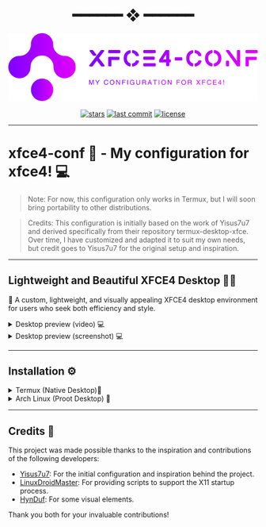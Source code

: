 <h1 align="center"> ━━━━━━  ❖  ━━━━━━ </h1>

![](https://github.com/AndersonShelby/xfce4-conf/blob/master/logos/logo-purple.svg)

<div align="center">

[![stars](https://img.shields.io/github/stars/AndersonShelby/xfce4-conf?color=C9CBFF&labelColor=1A1B26&style=for-the-badge)](https://github.com/AndersonShelby/xfce4-conf/stargazers)
[![last commit](https://img.shields.io/github/last-commit/AndersonShelby/xfce4-conf?color=9ece6a&labelColor=1A1B26&style=for-the-badge)](https://github.com/AndersonShelby/xfce4-conf/commits/master)
[![license](https://img.shields.io/github/license/AndersonShelby/xfce4-conf?color=FCA2AA&labelColor=1A1B26&style=for-the-badge)](https://github.com/AndersonShelby/xfce4-conf/blob/master/LICENSE)

</div>

---

# xfce4-conf 🚀 - My configuration for xfce4! 💻
> Note: For now, this configuration only works in Termux, but I will soon bring portability to other distributions.

> Credits: This configuration is initially based on the work of Yisus7u7 and derived specifically from their repository termux-desktop-xfce. Over time, I have customized and adapted it to suit my own needs, but credit goes to Yisus7u7 for the original setup and inspiration.

---

## Lightweight and Beautiful XFCE4 Desktop 🎨✨

🎨 A custom, lightweight, and visually appealing XFCE4 desktop environment for users who seek both efficiency and style.

<details>
  <summary>Desktop preview (video) 💻</summary>

  https://github.com/user-attachments/assets/3e58330d-ea4d-4aac-bb7a-bb067418967a

</details>

<details>
  <summary>Desktop preview (screenshot) 💻 </summary>

  ![](https://github.com/AndersonShelby/xfce4-conf/blob/master/media/Screenshot-02.png)

</details>

---

## Installation ⚙️
<details>
  <summary>Termux (Native Desktop)📱</summary>
  
  
  ### 1. Download and run the installation script with:
  
  ```bash
  
  wget https://raw.githubusercontent.com/AndersonShelby/xfce4-conf/refs/heads/master/scripts/termux/install.sh && chmod +x install.sh && ./install.sh
  
  ```

> WARNING: Your current configurations will be moved to ~/Backup.

> Note: If you have important settings, they will be saved there for future restoration.

 
  ### 2. Download the x11 startup script with:

  ```bash

  wget https://raw.githubusercontent.com/AndersonShelby/xfce4-conf/refs/heads/master/scripts/termux/X11-launchers/startx_native && chmod +x startx_native
  
  ```

> Note: This script will be responsible for opening the x11 desktop.

> Note: Leave it in an accessible place.

  ### 3. Now run the script with:

  ```bash

  ./startx_native

  ```

> Note: You need to have Termux-x11 installed.

> Note: This should launch x11 with your desktop environment!

</details>

<details>
  <summary>Arch Linux (Proot Desktop) 📱</summary>

  ### 1. First install some necessary dependencies with:

  ```bash

  pkg update && pkg upgrade -y
  pkg install x11-repo -y
  pkg install termux-x11-nightly -y
  pkg install pulseaudio -y
  pkg install proot-distro -y

  ```

  > Note: Updates and upgrades Termux packages, installs the X11 repository, the nightly version of Termux-X11, PulseAudio for sound management, and Proot-Distro for managing Linux distributions in Termux.

  ### 2. Install Arch Linux with:

  ```bash

  proot-distro install archlinux

  ```

  > Note: Installs the Arch Linux distribution in Termux using Proot-Distro.

  ### 3. Log into Arch with:

  ```bash

  proot-distro login archlinux

  ```

  > Note: Logs into the installed Arch Linux distribution in Termux using Proot-Distro.

  ### 4. Update the repositories and install sudo with:

  ```bash

  pacman -Sy
  pacman -Syu

  pacman -S sudo

  ```

  > Note: pacman -Sy: Updates the package database to sync with the latest available versions.

  > Note: pacman -Syu: Fully updates the system by syncing the database and upgrading all installed packages.

  > Note: pacman -S sudo: Installs the sudo package, allowing users to execute commands with administrative privileges.




  ### 5. Add a new user and set a password with:

  ```bash

  useradd -m -G wheel shelby
  passwd shelby

  ```

  > Note: Creates a new user shelby with a home directory, adds them to the wheel group for administrative privileges, and sets their password.

  ### 6. Give sudo permissions to the user with:

  ```bash

  nano /etc/sudoers

  ```

  > Note: This will open the /etc/sudoers file with nano, paste the line below.


  ```bash

  # Paste the following line:
  shelby ALL=(ALL) ALL

  ```

  > Note: Adds a line to the sudoers file, granting the user shelby permission to run all commands as any user with administrative privileges using sudo.

  > Note: You put it under the root user line.

  ### 7. Log in to the shelby user with:

  ```bash

  login shelby

  ```

  > Note: Switches to the user shelby, logging into their account.

  ### 8. Now download wget and the installation script with:

  ```bash

  pacman -S wget

  ```

  > Note: Installs the wget utility, which is used to download files from the web.

  ```bash

  wget https://raw.githubusercontent.com/AndersonShelby/xfce4-conf/refs/heads/master/scripts/archlinux/install.sh && chmod +x install.sh && ./install.sh

  ```

  > Note: Baixando o script install.sh do repositório, torna-o repetidamentevel com chmod +x e, em seguida, executa-o para executar o processo de instalação.

  ### 9. Close Arch, and download the x11 startup script in termux with:

  ```bash

  wget https://raw.githubusercontent.com/AndersonShelby/xfce4-conf/refs/heads/master/scripts/archlinux/X11-launcher/startxfce4_arch.sh && chmod +x startxfce4_arch.sh

  ```

  > Note: Download the startxfce4_arch.sh script from the repository, make it executable with chmod +x , allowing it to be used to start the XFCE4 desktop environment on Arch Linux.

  ### 10. Start x11 with:

  ```bash

  ./startxfce4_arch.sh

  ```

  > After that your environment should be ready!

</details>

---

## Credits 🙌

This project was made possible thanks to the inspiration and contributions of the following developers:

- [Yisus7u7](https://github.com/Yisus7u7): For the initial configuration and inspiration behind the project.
- [LinuxDroidMaster](https://github.com/LinuxDroidMaster): For providing scripts to support the X11 startup process.
- [HynDuf](https://github.com/HynDuf): For some visual elements.

Thank you both for your invaluable contributions!


